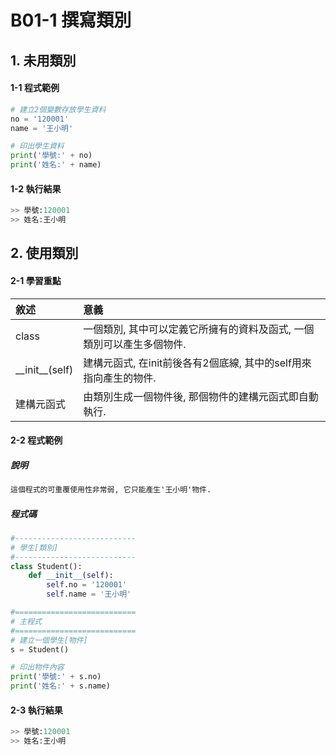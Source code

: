 # B01-1 撰寫類別

## 1. 未用類別

#### 1-1 程式範例


``` python
# 建立2個變數存放學生資料
no = '120001'
name = '王小明'

# 印出學生資料
print('學號:' + no)
print('姓名:' + name)  
```

#### 1-2 執行結果
``` python
>> 學號:120001
>> 姓名:王小明
```

## 2. 使用類別 

#### 2-1 學習重點
| 敘述 | 意義 |
|:---------|:------|
| class | 一個類別, 其中可以定義它所擁有的資料及函式, 一個類別可以產生多個物件.  |
| &#95;&#95;init&#95;&#95;(self) | 建構元函式, 在init前後各有2個底線, 其中的self用來指向產生的物件. |
| 建構元函式 | 由類別生成一個物件後, 那個物件的建構元函式即自動執行. |

#### 2-2 程式範例

##### 說明

``` html
這個程式的可重覆使用性非常弱, 它只能產生'王小明'物件.
```

##### 程式碼
``` python
#---------------------------
# 學生[類別]
#---------------------------
class Student():
    def __init__(self):
        self.no = '120001'
        self.name = '王小明'

#===========================
# 主程式
#===========================
# 建立一個學生[物件]
s = Student()

# 印出物件內容
print('學號:' + s.no)
print('姓名:' + s.name)
```

#### 2-3 執行結果
``` python
>> 學號:120001
>> 姓名:王小明
```
